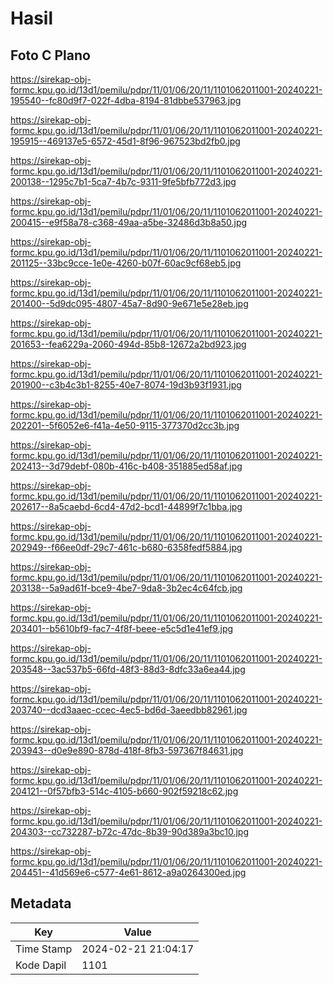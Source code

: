 # Hasil

## Foto C Plano

https://sirekap-obj-formc.kpu.go.id/13d1/pemilu/pdpr/11/01/06/20/11/1101062011001-20240221-195540--fc80d9f7-022f-4dba-8194-81dbbe537963.jpg

https://sirekap-obj-formc.kpu.go.id/13d1/pemilu/pdpr/11/01/06/20/11/1101062011001-20240221-195915--469137e5-6572-45d1-8f96-967523bd2fb0.jpg

https://sirekap-obj-formc.kpu.go.id/13d1/pemilu/pdpr/11/01/06/20/11/1101062011001-20240221-200138--1295c7b1-5ca7-4b7c-9311-9fe5bfb772d3.jpg

https://sirekap-obj-formc.kpu.go.id/13d1/pemilu/pdpr/11/01/06/20/11/1101062011001-20240221-200415--e9f58a78-c368-49aa-a5be-32486d3b8a50.jpg

https://sirekap-obj-formc.kpu.go.id/13d1/pemilu/pdpr/11/01/06/20/11/1101062011001-20240221-201125--33bc9cce-1e0e-4260-b07f-60ac9cf68eb5.jpg

https://sirekap-obj-formc.kpu.go.id/13d1/pemilu/pdpr/11/01/06/20/11/1101062011001-20240221-201400--5d9dc095-4807-45a7-8d90-9e671e5e28eb.jpg

https://sirekap-obj-formc.kpu.go.id/13d1/pemilu/pdpr/11/01/06/20/11/1101062011001-20240221-201653--fea6229a-2060-494d-85b8-12672a2bd923.jpg

https://sirekap-obj-formc.kpu.go.id/13d1/pemilu/pdpr/11/01/06/20/11/1101062011001-20240221-201900--c3b4c3b1-8255-40e7-8074-19d3b93f1931.jpg

https://sirekap-obj-formc.kpu.go.id/13d1/pemilu/pdpr/11/01/06/20/11/1101062011001-20240221-202201--5f6052e6-f41a-4e50-9115-377370d2cc3b.jpg

https://sirekap-obj-formc.kpu.go.id/13d1/pemilu/pdpr/11/01/06/20/11/1101062011001-20240221-202413--3d79debf-080b-416c-b408-351885ed58af.jpg

https://sirekap-obj-formc.kpu.go.id/13d1/pemilu/pdpr/11/01/06/20/11/1101062011001-20240221-202617--8a5caebd-6cd4-47d2-bcd1-44899f7c1bba.jpg

https://sirekap-obj-formc.kpu.go.id/13d1/pemilu/pdpr/11/01/06/20/11/1101062011001-20240221-202949--f66ee0df-29c7-461c-b680-6358fedf5884.jpg

https://sirekap-obj-formc.kpu.go.id/13d1/pemilu/pdpr/11/01/06/20/11/1101062011001-20240221-203138--5a9ad61f-bce9-4be7-9da8-3b2ec4c64fcb.jpg

https://sirekap-obj-formc.kpu.go.id/13d1/pemilu/pdpr/11/01/06/20/11/1101062011001-20240221-203401--b5610bf9-fac7-4f8f-beee-e5c5d1e41ef9.jpg

https://sirekap-obj-formc.kpu.go.id/13d1/pemilu/pdpr/11/01/06/20/11/1101062011001-20240221-203548--3ac537b5-66fd-48f3-88d3-8dfc33a6ea44.jpg

https://sirekap-obj-formc.kpu.go.id/13d1/pemilu/pdpr/11/01/06/20/11/1101062011001-20240221-203740--dcd3aaec-ccec-4ec5-bd6d-3aeedbb82961.jpg

https://sirekap-obj-formc.kpu.go.id/13d1/pemilu/pdpr/11/01/06/20/11/1101062011001-20240221-203943--d0e9e890-878d-418f-8fb3-597367f84631.jpg

https://sirekap-obj-formc.kpu.go.id/13d1/pemilu/pdpr/11/01/06/20/11/1101062011001-20240221-204121--0f57bfb3-514c-4105-b660-902f59218c62.jpg

https://sirekap-obj-formc.kpu.go.id/13d1/pemilu/pdpr/11/01/06/20/11/1101062011001-20240221-204303--cc732287-b72c-47dc-8b39-90d389a3bc10.jpg

https://sirekap-obj-formc.kpu.go.id/13d1/pemilu/pdpr/11/01/06/20/11/1101062011001-20240221-204451--41d569e6-c577-4e61-8612-a9a0264300ed.jpg


## Metadata

| Key        | Value               |
| ---------- | ------------------- |
| Time Stamp | 2024-02-21 21:04:17 |
| Kode Dapil | 1101                |



